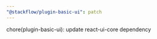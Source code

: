 ```yaml
---
"@stackflow/plugin-basic-ui": patch
---
```


chore(plugin-basic-ui): update react-ui-core dependency
